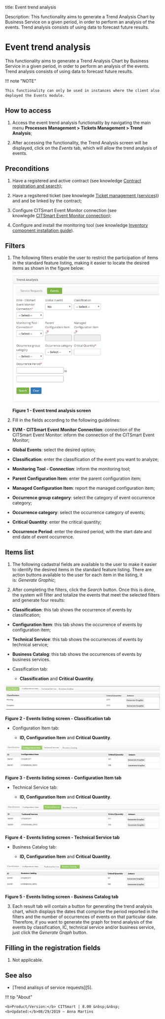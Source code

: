 title: Event trend analysis

Description: This functionality aims to generate a Trend Analysis Chart by Business Service on a given period, in order to perform an analysis of the events. Trend analysis consists of using data to forecast future results.

# Event trend analysis

This functionality aims to generate a Trend Analysis Chart by Business Service
in a given period, in order to perform an analysis of the events. Trend analysis
consists of using data to forecast future results.

!!! note "NOTE"

    This functionality can only be used in instances where the client also
    deployed the Events module.

How to access
-------------

1.  Access the event trend analysis functionality by navigating the main
    menu **Processes Management > Tickets Management > Trend Analysis**;

2.  After accessing the functionality, the Trend Analysis screen will be
    displayed, click on the *Events* tab, which will allow the trend analysis of
    events.

Preconditions
-------------

1.  Have a registered and active contract (see knowledge [Contract registration
    and search][1]);

2.  Have a regsitered ticket (see knowlegde [Ticket management
    (services)][2]) and and be linked by the contract;

3.  Configure CITSmart Event Monitor connection (see knowlegde [CITSmart Event
    Monitor connection][3]);

4.  Configure and install the monitoring tool (see knowledge [Inventory
    component installation guide][4]).

Filters
-------

1.  The following filters enable the user to restrict the participation of items
    in the standard feature listing, making it easier to locate the desired
    items as shown in the figure below:

    ![figure](images/event-trends-1.png)
    
    **Figure 1 - Event trend analysis screen**

2.  Fill in the fields according to the following guidelines:

-   **EVM - CITSmart Event Monitor Connection**: connection of the CITSmart
    Event Monitor: inform the connection of the CITSmart Event Monitor;

-   **Global Events**: select the desired option;

-   **Classification**: enter the classification of the event you want to
    analyze;

-   **Monitoring Tool - Connection**: inform the monitoring tool;

-   **Parent Configuration Item**: enter the parent configuration item;

-   **Managed Configuration Item**: report the managed configuration item;

-   **Occurrence group category**: select the category of event occurrence
    category;

-   **Occurrence category**: select the occurrence category of events;

-   **Critical Quantity**: enter the critical quantity;

-   **Occurrence Period**: enter the desired period, with the start date and end
    date of event occurrence.

Items list
----------

1.  The following cadastral fields are available to the user to make it easier
    to identify the desired items in the standard feature listing. There are
    action buttons available to the user for each item in the listing, it
    is: *Generate Graphic*;

2.  After completing the filters, click the *Search* button. Once this is done,
    the system will filter and totalize the events that meet the selected
    filters and generate four results:

-   **Classification**: this tab shows the occurrence of events by
    classification;

-   **Configuration Item**: this tab shows the occurrence of events by
    configuration item;

-   **Technical Service**: this tab shows the occurrences of events by technical
    service;

-   **Business Catalog**: this tab shows the occurrences of events by business
    services.

-   Cassification tab:

    -   **Classification** and **Critical Quantity**.

   ![figure](images/event-trends-2.png)
   
   **Figure 2 - Events listing screen - Classification tab**

-   Configuration Item tab:

    -   **ID, Configuration Item** and **Critical Quantity**.

   ![figure](images/event-trends-3.png)
   
   **Figure 3 - Events listing screen - Configuration Item tab**

-   Technical Service tab:

    -   **ID, Configuration Item** and **Critical Quantity**.

   ![figure](images/event-trends-4.png)
   
   **Figure 4 - Events listing screen - Technical Service tab**

-   Business Catalog tab:

    -   **ID, Configuration Item** and **Critical Quantity**.

   ![figure](images/event-trends-5.png)
   
   **Figure 5 - Events listing screen - Business Catalog tab**

3.  Each result tab will contain a button for generating the trend analysis
    chart, which displays the dates that comprise the period reported in the
    filters and the number of occurrences of events on that particular date.
    Therefore, if you want to generate the graph for trend analysis of the
    events by classification, IC, technical service and/or business service,
    just click the *Generate Graph* button.

Filling in the registration fields
----------------------------------

1.  Not applicable.

See also
--------

-   [Trend analisys of service requests][5].


[1]:/en-us/citsmart-platform-7/additional-features/contract-management/use/register-contract.html
[2]:/en-us/citsmart-platform-7/processes/tickets/ticket-management.html
[3]:/en-us/citsmart-platform-7/additional-features/add-ons/event-monitor-connection.html
[4]:/en-us/citsmart-platform-7/additional-features/add-ons/inventory-installation.html

!!! tip "About"

    <b>Product/Version:</b> CITSmart | 8.00 &nbsp;&nbsp;
    <b>Updated:</b>08/29/2019 – Anna Martins
